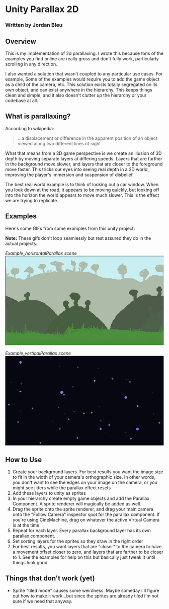# Unity Parallax 2D

### Written by Jordan Bleu

## Overview

This is my implementation of 2d parallaxing.  I wrote this because tons of the examples you find online are really gross and don't fully work, particularly scrolling in any direction.  

I also wanted a solution that wasn't coupled to any particular use cases.  For example, Some of the examples would require you to add the game object as a child of the camera, etc.  This solution exists totally segregated on its own object, and can exist anywhere in the hierarchy.  This keeps things clean and simple, and it also doesn't clutter up the hierarchy or your codebase at all.


## What is parallaxing?

According to wikipedia:

>...a displacement or difference in the apparent position of an object viewed along two different lines of sight

What that means from a 2D game perspective is we create an illusion of 3D depth by moving separate layers at differing speeds.  Layers that are further in the background move slower, and layers that are closer to the foreground move faster.  This tricks our eyes into seeing real depth in a 2D world, improving the player's immersion and suspension of disbelief.

The best real world example is to think of looking out a car window.  When you look down at the road, it appears to be moving quickly, but looking off into the horizon the world appears to move much slower.  This is the effect we are trying to replicate.

## Examples

Here's some GIFs from some examples from this unity project:

**Note:** These gifs don't loop seamlessly but rest assured they do in the actual projects.

*Example_horizontalParallax scene*
![Side Scroller Example](./image/gif1.gif)

*Example_verticalParallax scene*
![Space Example](./image/gif2.gif)

## How to Use 

1. Create your background layers.  For best results you want the image size to fit in the width of your camera's orthographic size.  In other words, you don't want to see the edges on your image on the camera, or you might see jitters while the parallax effect resets
2. Add these layers to unity as sprites
3. In your hierarchy create empty game objects and add the Parallax Component.  A sprite renderer will magically be added as well.
4. Drag the sprite onto the sprite renderer, and drag your main camera onto the "Follow Camera" inspector spot for the parallax component.  If you're using CineMachine, drag on whatever the active Virtual Camera is at the time.   
5. Repeat for each layer.  Every parallax background layer has its own parallax component. 
6. Set sorting layers for the sprites so they draw in the right order
7. For best results, you want layers that are "closer" to the camera to have a movement offset closer to zero, and layers that are farther to be closer to 1.  See the examples for help on this but basically just tweak it until things look good. 

## Things that don't work (yet)

* Sprite "tiled mode" causes some weirdness.  Maybe someday i'll figure out how to make it work...but since the sprites are already tiled i'm not sure if we need that anyway.






